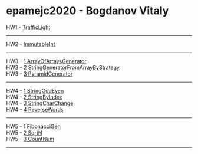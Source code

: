 # epamejc2020 - Bogdanov Vitaly
HW1 - [TrafficLight](https://github.com/VLDRospuskov/epamejc2020/tree/Vitaly_Bogdanov/com.epamejc.lessons/src/main/homeworks/hw1)  
***
HW2  - [ImmutableInt](https://github.com/VLDRospuskov/epamejc2020/tree/Vitaly_Bogdanov/com.epamejc.lessons/src/main/homeworks/hw2/immutableClass_1_1)  
***  
HW3  - [1 ArrayOfArraysGenerator](https://github.com/VLDRospuskov/epamejc2020/tree/Vitaly_Bogdanov/com.epamejc.lessons/src/main/homeworks/hw3/arrays_1)  
HW3  - [2 StringGeneratorFromArrayByStrategy](https://github.com/VLDRospuskov/epamejc2020/tree/Vitaly_Bogdanov/com.epamejc.lessons/src/main/homeworks/hw3/arrays_2)  
HW3  - [3 PyramidGenerator](https://github.com/VLDRospuskov/epamejc2020/tree/Vitaly_Bogdanov/com.epamejc.lessons/src/main/homeworks/hw3/arrays_3)  
***  
HW4  - [1 StringOddEven](https://github.com/VLDRospuskov/epamejc2020/tree/Vitaly_Bogdanov/com.epamejc.lessons/src/main/homeworks/hw2/strings_3_1)  
HW4  - [2 StringByIndex](https://github.com/VLDRospuskov/epamejc2020/tree/Vitaly_Bogdanov/com.epamejc.lessons/src/main/homeworks/hw2/strings_3_2)  
HW4  - [3 StringCharChange](https://github.com/VLDRospuskov/epamejc2020/tree/Vitaly_Bogdanov/com.epamejc.lessons/src/main/homeworks/hw2/strings_3_3)  
HW4  - [4 ReverseWords](https://github.com/VLDRospuskov/epamejc2020/tree/Vitaly_Bogdanov/com.epamejc.lessons/src/main/homeworks/hw2/strings_3_4)
***  
HW5  - [1 FibonacciGen](https://github.com/VLDRospuskov/epamejc2020/tree/Vitaly_Bogdanov/com.epamejc.lessons/src/main/homeworks/hw2/recursion_4_1)  
HW5  - [2 SqrtN](https://github.com/VLDRospuskov/epamejc2020/tree/Vitaly_Bogdanov/com.epamejc.lessons/src/main/homeworks/hw2/recursion_4_2)  
HW5  - [3 CountNum](https://github.com/VLDRospuskov/epamejc2020/tree/Vitaly_Bogdanov/com.epamejc.lessons/src/main/homeworks/hw2/recursion_4_3)  
***
 